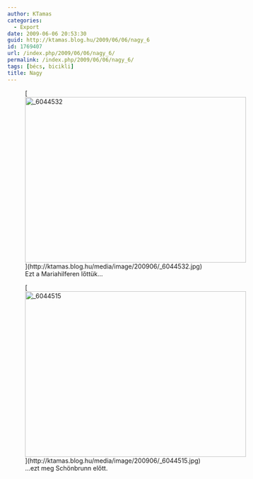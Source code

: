 ```yaml
---
author: KTamas
categories:
  - Export
date: 2009-06-06 20:53:30
guid: http://ktamas.blog.hu/2009/06/06/nagy_6
id: 1769407
url: /index.php/2009/06/06/nagy_6/
permalink: /index.php/2009/06/06/nagy_6/
tags: [bécs, bicikli]
title: Nagy
---
```


<figure id="attachment_567" style="width: 500px" class="wp-caption aligncenter">[<img class="size-full wp-image-567" title="_6044532" src="http://ktamas.blog.hu/media/image/200906/_6044532.jpg" alt="_6044532" width="500" height="375" />](http://ktamas.blog.hu/media/image/200906/_6044532.jpg)<figcaption class="wp-caption-text">Ezt a Mariahilferen lőttük...</figcaption></figure> <figure id="attachment_569" style="width: 500px" class="wp-caption aligncenter">[<img class="size-full wp-image-569" title="_6044515" src="http://ktamas.blog.hu/media/image/200906/_6044515.jpg" alt="_6044515" width="500" height="375" />](http://ktamas.blog.hu/media/image/200906/_6044515.jpg)<figcaption class="wp-caption-text">...ezt meg Schönbrunn előtt.</figcaption></figure>
